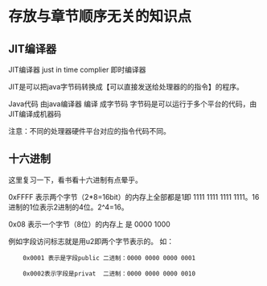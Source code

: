 # 存放与章节顺序无关的知识点

## JIT编译器

JIT编译器 just in time complier 即时编译器

JIT是可以把java字节码转换成【可以直接发送给处理器的的指令】的程序。

Java代码 由java编译器 编译 成字节码 字节码是可以运行于多个平台的代码，由JIT编译成机器码

注意：不同的处理器硬件平台对应的指令代码不同。


## 十六进制

这里复习一下，看书看十六进制有点晕乎。

0xFFFF 表示两个字节（2*8=16bit）的内存上全部都是1即 1111 1111 1111 1111。16进制的1位表示2进制的4位。2^4=16。

0x08 表示一个字节（8位）的内存上 是 0000 1000

例如字段访问标志就是用u2即两个字节表示的。
如：

        0x0001 表示是字段public 二进制：0000 0000 0000 0001
        
        0x0002表示字段是privat  二进制：0000 0000 0000 0010
